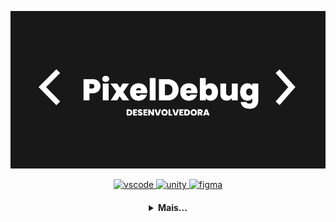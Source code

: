 [![banner](./banner.png)](https://github.com/pixel-debug)

<p align="center">
   <a href="https://code.visualstudio.com/">
      <img src="https://cdn.jsdelivr.net/gh/devicons/devicon/icons/vscode/vscode-original.svg" alt="vscode" width="40" height="40"/>
   </a>   
   <a href="https://unity.com/pt">
      <img src="https://cdn.jsdelivr.net/gh/devicons/devicon/icons/unity/unity-original.svg" alt="unity" width="40" height="40"/>
   </a>
     <a href="https://www.figma.com/community">
      <img src="https://cdn.jsdelivr.net/gh/devicons/devicon/icons/figma/figma-original.svg" alt="figma" width="40" height="40"/>
   </a>
</p>

<h4 align="center">
<details>
<summary>Mais...</summary>
<h1 align="center"><img src="https://media.giphy.com/media/hvRJCLFzcasrR4ia7z/giphy.gif" width="25px">Oi meu nome é Marina </h1></img>

<p align="center">
  <a href="https://github.com/pixel-debug">
    <img
      align="center"
      height="150em"
      src="https://github-readme-stats.vercel.app/api?username=pixel-debug&show_icons=true&include_all_commits=true&count_private=true&theme=tokyonight"
    />
  </a>
  <a href="https://github.com/pixel-debug">
    <img
      align="center"
      height="150em"
      src="https://github-readme-stats.vercel.app/api/top-langs/?username=pixel-debug&show_icons=true&include_all_commits=true&count_private=true&layout=compact&theme=tokyonight"
    />
  </a>
</p>

<p align="center">
  <a href="https://github.com/pixel-debug">
    <img
      align="center"
      src="https://github-profile-trophy.vercel.app/?username=pixel-debug&theme=onedark&no-frame=true&row=1&&margin-w=20&no-bg=true"
    />
  </a>
</a>
</p>



<h3 align="center">Trabalhando em:</h3>

<p align="center">
  <a href="https://github.com/seu-usuario/seu-repositorio">
    <img
      align="center"
      height="120em"
      src="https://github-readme-stats.vercel.app/api/pin/?username=pixel-debug&repo=pixel-debug&theme=tokyonight">
    </img>
  </a>
</p>

<h3 align="center">Sobre mim:</h3>

<p align="center">
  <a href="https://discord.gg/CalmCake#2515">
    <img
      align="center"
      src="https://img.shields.io/badge/Discord-1C1C1C?style=for-the-badge&logo=discord&logoColor=00FFFF">
  </a>
  <a href="https://www.linkedin.com/in/marina-bernardes-diniz/">
    <img
         align="center"
         src="https://img.shields.io/badge/LinkedIn-1C1C1C?style=for-the-badge&logo=linkedin&logoColor=00FFFF"
  </a>
  
</p>
<h5 align="center">"Attention. Hull failure imminent. All personnel abandon ship. Launch in 3...2...1..."</h5>
